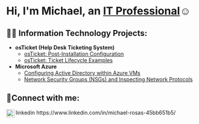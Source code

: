 <h1>Hi, I'm Michael, an <a href="https://www.linkedin.com/in/michael-rosas-45bb651b5/">IT Professional</a>☺</h1>

<h2>👨‍💻 Information Technology Projects:</h2>

- <b>osTicket (Help Desk Ticketing System)</b>
  - [osTicket: Post-Installation Configuration](https://github.com/michaelrosas806/post-install-config)
  - [osTicket: Ticket Lifecycle Examples](https://github.com/michaelrosas806/ticket-lifecycle)
- <b>Microsoft Azure</b>
  - [Configuring Active Directory within Azure VMs](https://github.com/michaelrosas806/configure-ad)
  - [Network Security Groups (NSGs) and Inspecting Network Protocols](https://github.com/michaelrosas806/azure-network-protocols)
<h2>🤳Connect with me:</h2>
<img align="left" alt="Josh | LinkedIn" width="22px" src="https://cdn.jsdelivr.net/npm/simple-icons@v3/icons/linkedin.svg" />linkedin
https://www.linkedin.com/in/michael-rosas-45bb651b5/
